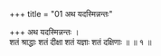 +++
title = "01 अथ यदस्मिन्नन्तः"

+++
अथ यदस्मिन्नन्तः ।  
शतं श्राद्धाः शतं दीक्षा शतं यज्ञाः शतं दक्षिणाः ॥ ॥ १ ॥